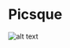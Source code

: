 # Picsque

![alt text](https://raw.githubusercontent.com/username/projectname/branch/path/to/img.png)
